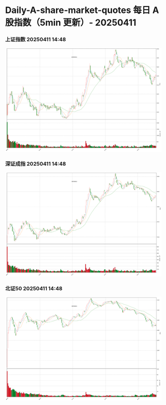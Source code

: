 
# Daily-A-share-market-quotes 每日 A 股指数（5min 更新）- 20250411

### 上证指数 20250411 14:48
![](./fig/2025/4/20250411-sh000001.png)

### 深证成指 20250411 14:48
![](./fig/2025/4/20250411-sz399001.png)

### 北证50 20250411 14:48
![](./fig/2025/4/20250411-bj899050.png)
